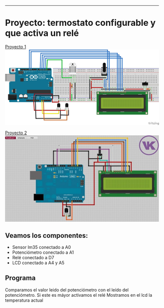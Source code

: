 * * *
# Proyecto: termostato configurable y que activa un relé

[Proyecto 1](https://arduinolab.wordpress.com/)
![proyecto](https://raw.githubusercontent.com/javacasm/CursosPresenciales/master/Basico/imagenes/arduino-humidity-and-temperature-monitor_bb.jpg)

[Proyecto 2](http://www.electroschematics.com/8998/arduino-temperature-controlled-relay/)
![proyecto2](https://raw.githubusercontent.com/javacasm/CursosPresenciales/master/Basico/imagenes/arduino-lcd-lm35-550x309.jpg)

## Veamos los componentes:

* Sensor lm35 conectado a A0
* Potenciómetro conectado a A1
* Relé conectado a D7
* LCD conectado a A4 y A5

## Programa

Comparamos el valor leido del potenciómetro con el leído del potenciómetro.
Si este es máyor activamos el relé
Mostramos en el lcd la temperatura actual



